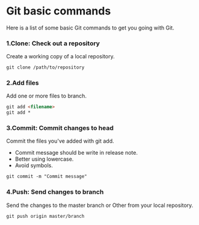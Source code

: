 # Git basic commands
Here is a list of some basic Git commands to get you going with Git.

### 1.Clone: Check out a repository

Create a working copy of a local repository.

```html
git clone /path/to/repository
```


### 2.Add files

Add one or more files to branch.

```html
git add <filename>
git add *
```

### 3.Commit: Commit changes to head
Commit the files you've added with git add.

* Commit message should be write in release note.
* Better using lowercase.
* Avoid symbols.

```html
git commit -m "Commit message"
```

### 4.Push: Send changes to branch

Send the changes to the master branch or Other from your local repository.

```html
git push origin master/branch
```


###

```html
```
